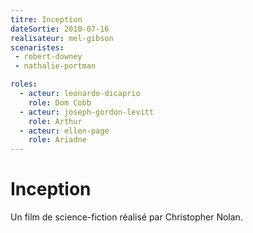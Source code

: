 ```yaml
---
titre: Inception
dateSortie: 2010-07-16
realisateur: mel-gibson
scenaristes: 
 - robert-downey
 - nathalie-portman

roles:
  - acteur: leonardo-dicaprio
    role: Dom Cobb
  - acteur: joseph-gordon-levitt
    role: Arthur
  - acteur: ellen-page
    role: Ariadne
---
```


# Inception

Un film de science-fiction réalisé par Christopher Nolan.